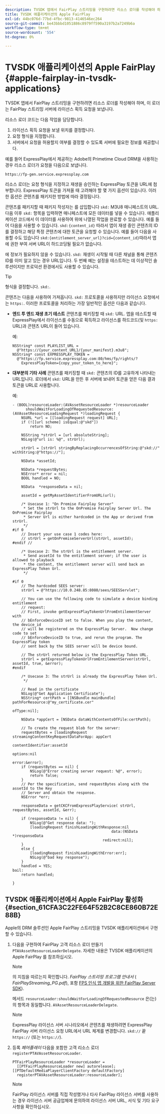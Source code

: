 ```yaml
---
description: TVSDK 앱에서 FairPlay 스트리밍을 구현하려면 리소스 로더를 작성해야 하며, 이 로더는 FairPlay 스트리밍 서버에 라이선스 획득 요청을 보냅니다.
title: TVSDK 애플리케이션의 Apple FairPlay
exl-id: 44bc076d-77bd-4fbc-9813-4146546ec264
source-git-commit: be43bbbd1051886c8979ff590a3197b2a7249b6a
workflow-type: tm+mt
source-wordcount: '554'
ht-degree: 0%

---
```


# TVSDK 애플리케이션의 Apple FairPlay {#apple-fairplay-in-tvsdk-applications}

TVSDK 앱에서 FairPlay 스트리밍을 구현하려면 리소스 로더를 작성해야 하며, 이 로더는 FairPlay 스트리밍 서버에 라이선스 획득 요청을 보냅니다.

리소스 로더 코드는 다음 작업을 담당합니다.

1. 라이선스 획득 요청을 보낼 위치를 결정합니다.
1. 요청 형식을 지정합니다.
1. 서버에서 요청을 허용할지 여부를 결정할 수 있도록 서버에 필요한 정보를 제공합니다.

예를 들어 ExpressPlay에서 제공하는 Adobe의 Primetime Cloud DRM을 사용하는 경우 리소스 로더가 요청을 다음으로 보냅니다.

```
https://fp-gen.service.expressplay.com
```

리소스 로더는 요청 형식을 지정하고 재생을 승인하는 ExpressPlay 토큰을 URL에 첨부합니다. ExpressPlay 토큰을 가져올 때 고려해야 할 몇 가지 옵션이 있습니다. 이러한 옵션은 콘텐츠를 패키지한 방법에 따라 결정됩니다.

콘텐츠를 패키지할 때 패키지 작성자는 를 삽입합니다 `skd:` M3U8 매니페스트의 URL. 다음 이후 `skd:` 항목을 입력하면 매니페스트에 모든 데이터를 넣을 수 있습니다. 애플리케이션 코드에서 이 데이터를 사용하여 위에 나열된 작업을 완료할 수 있습니다. 예를 들어 다음을 사용할 수 있습니다. `skd:{content_id}` 따라서 앱이 재생 중인 콘텐츠의 ID를 결정하고 해당 특정 콘텐츠에 대한 토큰을 요청할 수 있습니다. 예를 들어 다음을 사용할 수도 있습니다 `skd:{entitlement_server_url}?cid={content_id}`따라서 앱에 권한 부여 서버 URL이 하드코딩될 필요가 없습니다.

에 정보가 필요하지 않을 수 있습니다. `skd:` 재생이 시작될 때 다른 채널을 통해 콘텐츠 ID를 이미 알고 있는 경우 URL입니다. 두 번째 예는 설정을 테스트하는 데 이상적인 솔루션이지만 프로덕션 환경에서도 사용할 수 있습니다.

>[!TIP]
>
>형식을 결정합니다. `skd:`.

콘텐츠는 다음을 사용하여 가져옵니다. `skd:` 프로토콜을 사용하지만 라이선스 요청에서는 `https:`. 이러한 프로토콜을 처리하는 가장 일반적인 옵션은 다음과 같습니다.

* **엔드 투 엔드 재생 초기 테스트** 콘텐츠를 패키징할 때 `skd:` URL. 앱을 테스트할 때 ExpressPlay에서 라이선스를 수동으로 획득하고 라이선스를 하드코드(및 `https:` URL)과 콘텐츠 URL이 들어 있습니다.

   예:

   ```
   NSString* const PLAYLIST_URL =  
     @"https://{your_content_URL}/{your_manifest}.m3u8"; 
   NSString* const EXPRESSPLAY_TOKEN =  
     @"https://fp.service.expressplay.com:80/hms/fp/rights/? 
       ExpressPlayToken={copy_your_token_to_here}";
   ```

* **대부분의 기타 사례** 콘텐츠를 패키징할 때 `skd:` 콘텐츠의 ID를 고유하게 나타내는 URL입니다. 로더에서 `skd:` URL을 만든 후 서버에 보내어 토큰을 얻은 다음 결과 토큰을 URL로 사용합니다.

   예:

   ```
   - (BOOL)resourceLoader:(AVAssetResourceLoader *)resourceLoader  
         shouldWaitForLoadingOfRequestedResource:(AVAssetResourceLoadingRequest *)loadingRequest { 
       NSURL *url = [[loadingRequest request] URL]; 
       if (![[url scheme] isEqual:@"skd"]) 
           return NO; 
   
       NSString *strUrl = [url absoluteString]; 
       NSLog(@"url is: %@", strUrl); 
   
       strUrl = [strUrl stringByReplacingOccurrencesOfString:@"skd://" withString:@"https://"]; 
   
       NSData *assetId; 
   
       NSData *requestBytes; 
       NSError* error = nil; 
       BOOL handled = NO; 
   
       NSData  *responseData = nil; 
   
       assetId = getMyAssetIdentifierFromURL(url); 
   
       /* Usecase 1: "On Premise Fairplay Server" 
        * Set the strUrl to the OnPremise Fairplay Server Url. The OnPremise Fairplay  
        * Server Url is either hardcoded in the App or derived from strUrl. 
        */ 
   #if 0  
       // Insert your use case 1 codes here: 
       // strUrl = getOnPremiseServerUrl(strUrl, assetId); 
   #endif // 
   
       /* Usecase 2: The strUrl is the entitlement server. 
        * Send assetId to the entitlement server; if the user is allowed to playback  
        * the content, the entitlement server will send back an ExpressPlay Token Url. 
        */ 
   
   #if 0 
       // The hardcoded SEES server: 
       strUrl = @"https://10.0.248.85:8080/sees/SEESServlet"; 
   
       // You can use the following code to simulate a device binding entitlement  
       // request:  
       // First, invoke getExpressPlayTokenUrlFromEntilementServer with  
       // bEnforceDeviceID set to false. When you play the content, the device_id  
       // will be registered on the ExpressPlay Server.  Now change code to set  
       // bEnforceDeviceID to true, and rerun the program. The ExpressPlay token  
       // sent back by the SEES server will be device bound. 
   
       // The strUrl returned below is the ExpressPlay Token URL. 
       strUrl = getExpressPlayTokenUrlFromEntilementServer(strUrl, assetId, true, &error); 
   #endif 
   
       /* Usecase 3: The strUrl is already the ExpressPlay Token Url. 
        */ 
   
       // Read in the certificate 
       NSLog(@"Get Application Certificate"); 
       NSString* certPath = [[NSBundle mainBundle] pathForResource:@"my_certificate.cer"  
                                                            ofType:nil]; 
   
       NSData *appCert = [NSData dataWithContentsOfFile:certPath]; 
   
       // To create the request blob for the server: 
       requestBytes = [loadingRequest streamingContentKeyRequestDataForApp: appCert 
                                                         contentIdentifier:assetId  
                                                                   options:nil  
                                                                     error:&error]; 
       if (requestBytes == nil) { 
           NSLog(@"Error creating server request: %@", error); 
           return false; 
       } 
       // Per the specification, send requestBytes along with the assetId to the Key 
       // Server and obtain the response. 
       NSError *err; 
   
       responseData = getCKCFromExpressPlayService( strUrl, requestBytes, assetId, &err); 
   
       if (responseData != nil) { 
           NSLog(@"Get response data: "); 
           [loadingRequest finishLoadingWithResponse:nil  
                                                data:(NSData *)responseData 
                                            redirect:nil]; 
       } 
       else { 
           [loadingRequest finishLoadingWithError:err]; 
           NSLog(@"bad key response"); 
       } 
       handled = YES; 
   bail: 
       return handled; 
   
   }
   ```

## TVSDK 애플리케이션에서 Apple FairPlay 활성화 {#section_61CFA3C22FE64F52B2C8CE860B72E88B}

Apple의 DRM 솔루션인 Apple FairPlay 스트리밍을 TVSDK 애플리케이션에서 구현할 수 있습니다.

1. 다음을 구현하여 FairPlay 고객 리소스 로더 만들기 `PTAVAssetResourceLoaderDelegate`. 자세한 내용은 TVSDK 애플리케이션의 Apple FairPlay 를 참조하십시오.

   >[!NOTE]
   >
   >의 지침을 따르는지 확인합니다. *FairPlay 스트리밍 프로그램 안내서* ( *FairPlayStreaming_PG.pdf*), 포함 [FPS 인식 앱 개발을 위한 FairPlay Server SDK](https://developer.apple.com/services-account/download?path=/Developer_Tools/FairPlay_Streaming_SDK/FairPlay_Streaming_Server_SDK.zip)).

   메서드 `resourceLoader:shouldWaitForLoadingOfRequestedResource` 은(는) 의 항목과 동일합니다. `AVAssetResourceLoaderDelegate`.

   >[!NOTE]
   >
   >ExpressPlay 라이선스 서버 시나리오에서 콘텐츠를 재생하려면 ExpressPlay FairPlay 서버 라이선스 요청 URL에서 URL 체계를 변경합니다. `skd://` 끝 `https://` (또는 `https://`).

1. 등록 *페어플레이* 다음을 포함한 고객 리소스 로더 `registerPTAVAssetResourceLoader`.

   ```
   PTFairPlayResourceLoader *resourceLoader =  
     [[PTFairPlayResourceLoader new] autorelease];  
   [[PTDefaultMediaPlayerClientFactory defaultFactory]  
     registerPTAVAssetResourceLoader:resourceLoader];
   ```

   >[!NOTE]
   >
   >FairPlay 라이선스 서버를 직접 작성했거나 타사 FairPlay 라이선스 서버를 사용하는 경우 라이선스 서버 공급업체에 문의하여 라이선스 서버 URL, 서식 및 기타 요구 사항을 확인하십시오.

